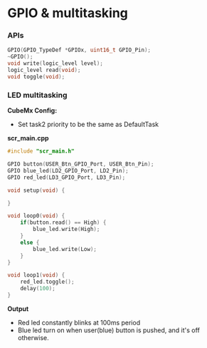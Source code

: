 # GPIO & multitasking

### APIs

```c++
GPIO(GPIO_TypeDef *GPIOx, uint16_t GPIO_Pin);
~GPIO();
void write(logic_level level);
logic_level read(void);
void toggle(void);
```



### LED multitasking

**CubeMx Config:**

* Set task2 priority to be the same as DefaultTask 

**scr_main.cpp**

```c++
#include "scr_main.h"

GPIO button(USER_Btn_GPIO_Port, USER_Btn_Pin);
GPIO blue_led(LD2_GPIO_Port, LD2_Pin);
GPIO red_led(LD3_GPIO_Port, LD3_Pin);

void setup(void) {

}

void loop0(void) {
    if(button.read() == High) {
        blue_led.write(High);
    }
    else {
        blue_led.write(Low);
    }
}

void loop1(void) {
    red_led.toggle();
    delay(100);
}

```

**Output**

* Red led constantly blinks at 100ms period
* Blue led turn on when user(blue) button is pushed, and it's off otherwise. 